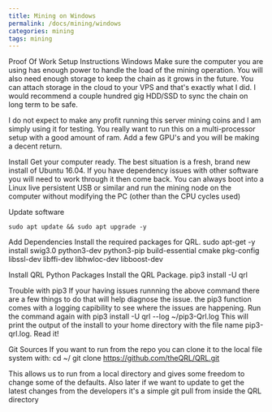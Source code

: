 ```yaml
---
title: Mining on Windows
permalink: /docs/mining/windows
categories: mining
tags: mining
---
```

Proof Of Work Setup Instructions Windows
Make sure the computer you are using has enough power to handle the load of the mining operation. You will also need enough storage to keep the chain as it grows in the future. You can attach storage in the cloud to your VPS and that's exactly what I did. I would recommend a couple hundred gig HDD/SSD to sync the chain on long term to be safe.

I do not expect to make any profit running this server mining coins and I am simply using it for testing. You really want to run this on a multi-processor setup with a good amount of ram. Add a few GPU's and you will be making a decent return.

Install
Get your computer ready. The best situation is a fresh, brand new install of Ubuntu 16.04. If you have dependency issues with other software you will need to work through it then come back. You can always boot into a Linux live persistent USB or similar and run the mining node on the computer without modifying the PC (other than the CPU cycles used)

Update software

```
sudo apt update && sudo apt upgrade -y
```

Add Dependencies
Install the required packages for QRL.
sudo apt-get -y install swig3.0 python3-dev python3-pip build-essential cmake pkg-config libssl-dev libffi-dev libhwloc-dev libboost-dev


Install QRL
Python Packages
Install the QRL Package.
pip3 install -U qrl

Trouble with pip3
If your having issues runnning the above command there are a few things to do that will help diagnose the issue.
the pip3 function comes with a logging capibility to see where the issues are happening.
Run the command again with 
pip3 install -U qrl --log ~/pip3-Qrl.log 
This will print the output of the install to your home directory with the file name pip3-qrl.log. Read it!


Git Sources
If you want to run from the repo you can clone it to the local file system with:
cd ~/
git clone https://github.com/theQRL/QRL.git

This allows us to run from a local directory and gives some freedom to change some of the defaults.
Also later if we want to update to get the latest changes from the developers it's a simple git pull from inside the QRL directory